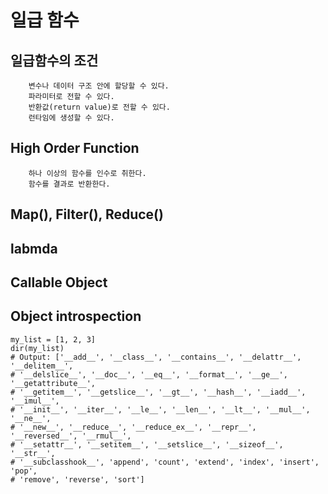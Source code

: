 # 일급 함수

  

## 일급함수의 조건

```
    변수나 데이터 구조 안에 할당할 수 있다.
    파라미터로 전할 수 있다.
    반환값(return value)로 전할 수 있다.
    런타임에 생성할 수 있다.
```

## High Order Function

```
    하나 이상의 함수를 인수로 취한다.
    함수를 결과로 반환한다.
```

## Map(), Filter(),  Reduce()

## labmda

## Callable Object

## Object introspection

```
my_list = [1, 2, 3]
dir(my_list)
# Output: ['__add__', '__class__', '__contains__', '__delattr__', '__delitem__',
# '__delslice__', '__doc__', '__eq__', '__format__', '__ge__', '__getattribute__',
# '__getitem__', '__getslice__', '__gt__', '__hash__', '__iadd__', '__imul__',
# '__init__', '__iter__', '__le__', '__len__', '__lt__', '__mul__', '__ne__',
# '__new__', '__reduce__', '__reduce_ex__', '__repr__', '__reversed__', '__rmul__',
# '__setattr__', '__setitem__', '__setslice__', '__sizeof__', '__str__',
# '__subclasshook__', 'append', 'count', 'extend', 'index', 'insert', 'pop',
# 'remove', 'reverse', 'sort']
```
